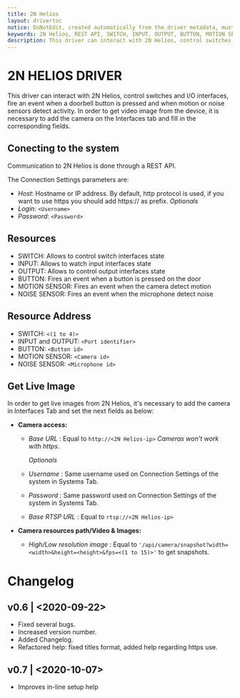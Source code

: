```yaml
---
title: 2N Helios
layout: drivertoc
notice: DoNotEdit, created automatically from the driver metadata, must be updated on the driver itself
keywords: 2N Helios, REST API, SWITCH, INPUT, OUTPUT, BUTTON, MOTION SENSOR, NOISE SENSOR
description: This driver can interact with 2N Helios, control switches and I/O interfaces, fire an event when a doorbell button is pressed and when motion or noise sensors detect activity
---
```

# 2N HELIOS DRIVER

This driver can interact with 2N Helios, control switches and I/O interfaces, fire an event when a doorbell button is pressed and when motion or noise sensors detect activity.
In order to get video image from the device, it is necessary to add the camera on the Interfaces tab and fill in the corresponding fields.

## Conecting to the system

Communication to 2N Helios is done through a REST API.

The Connection Settings parameters are:

* *Host*: Hostname or IP address. By default, http protocol is used, if you want to use https you should add https:// as prefix. 
    *Optionals*
* *Login*: ```<Username>```
* *Password*: ```<Password>```

## Resources

  + SWITCH: Allows to control switch interfaces state
  + INPUT: Allows to watch input interfaces state
  + OUTPUT: Allows to control output interfaces state
  + BUTTON: Fires an event when a button is pressed on the door
  + MOTION SENSOR: Fires an event when the camera detect motion
  + NOISE SENSOR: Fires an event when the microphone detect noise

## Resource Address

  + SWITCH: ```<(1 to 4)>```
  + INPUT and OUTPUT: ```<Port identifier>```
  + BUTTON: ```<Button id>```
  + MOTION SENSOR: ```<Camera id>```
  + NOISE SENSOR: ```<Microphone id>```

## Get Live Image

In order to get live images from 2N Helios, it's necessary to add the camera in Interfaces Tab and set the next fields as below:

* **Camera access:**

  * *Base URL* : Equal to ```http://<2N Helios-ip>``` *Cameras won't work with https*.
  
      *Optionals*
  * *Username* : Same username used on Connection Settings of the system in Systems Tab.
  * *Password* : Same password used on Connection Settings of the system in Systems Tab.
  * *Base RTSP URL* : Equal to ```rtsp://<2N Helios-ip>```

* **Camera resources path/Video & Images:**

  * *High/Low resolution image* : Equal to ```'/api/camera/snapshot?width=<width>&height=<height>&fps=<(1 to 15)>'``` to get snapshots.

# Changelog
## v0.6 | <2020-09-22>
 - Fixed several bugs.
 - Increased version number.
 - Added Changelog.
 - Refactored help: fixed titles format, added help regarding https use.
## v0.7 | <2020-10-07>
 - Improves in-line setup help
